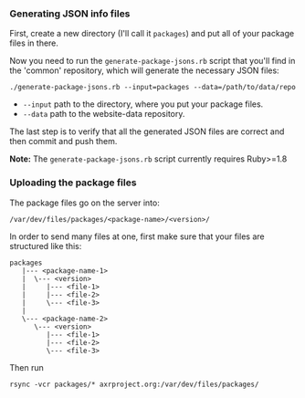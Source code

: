 ### Generating JSON info files

First, create a new directory (I'll call it `packages`) and put all of your
package files in there.

Now you need to run the `generate-package-jsons.rb` script that you'll find
in the 'common' repository, which will generate the necessary JSON files:

	./generate-package-jsons.rb --input=packages --data=/path/to/data/repo

- `--input` path to the directory, where you put your package files.
- `--data` path to the website-data repository.

The last step is to verify that all the generated JSON files are correct and
then commit and push them.

**Note:** The `generate-package-jsons.rb` script currently requires Ruby>=1.8

### Uploading the package files

The package files go on the server into:

	/var/dev/files/packages/<package-name>/<version>/

In order to send many files at one, first make sure that your files are
structured like this:

	packages
	   |--- <package-name-1>
	   |  \--- <version>
	   |     |--- <file-1>
	   |     |--- <file-2>
	   |     \--- <file-3>
	   |
	   \--- <package-name-2>
	      \--- <version>
	         |--- <file-1>
	         |--- <file-2>
	         \--- <file-3>

Then run

	rsync -vcr packages/* axrproject.org:/var/dev/files/packages/
